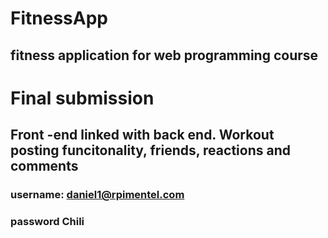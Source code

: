 # FitnessApp
## fitness application for web programming course
# Final submission
## Front -end linked with back end. Workout posting funcitonality, friends, reactions and comments
### username: daniel1@rpimentel.com  
### password Chili
